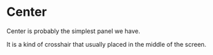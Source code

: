 # Center #

Center is probably the simplest panel we have.

It is a kind of crosshair that usually placed in the middle of the screen.